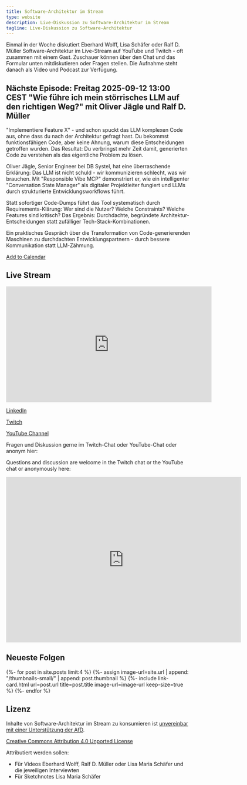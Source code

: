 ```yaml
---
title: Software-Architektur im Stream
type: website
description: Live-Diskussion zu Software-Architektur im Stream
tagline: Live-Diskussion zu Software-Architektur
---
```


Einmal in der Woche diskutiert Eberhard Wolff, Lisa Schäfer oder Ralf
D. Müller
Software-Architektur im
Live-Stream auf YouTube und Twitch - oft zusammen mit einem
Gast. Zuschauer können über den Chat und
das Formular unten mitdiskutieren oder Fragen
stellen. 
Die Aufnahme steht danach als Video und Podcast zur Verfügung.

## Nächste Episode: Freitag 2025-09-12 13:00 CEST "Wie führe ich mein störrisches LLM auf den richtigen Weg?" mit Oliver Jägle und Ralf D. Müller

"Implementiere Feature X" - und schon spuckt das LLM komplexen Code aus, ohne dass du nach der Architektur gefragt hast. Du bekommst funktionsfähigen Code, aber keine Ahnung, warum diese Entscheidungen getroffen wurden. Das Resultat: Du verbringst mehr Zeit damit, generierten Code zu verstehen als das eigentliche Problem zu lösen.

Oliver Jägle, Senior Engineer bei DB Systel, hat eine überraschende Erklärung: Das LLM ist nicht schuld - wir kommunizieren schlecht, was wir brauchen. Mit "Responsible Vibe MCP" demonstriert er, wie ein intelligenter "Conversation State Manager" als digitaler Projektleiter fungiert und LLMs durch strukturierte Entwicklungsworkflows führt.

Statt sofortiger Code-Dumps führt das Tool systematisch durch Requirements-Klärung: Wer sind die Nutzer? Welche Constraints? Welche Features sind kritisch? Das Ergebnis: Durchdachte, begründete Architektur-Entscheidungen statt zufälliger Tech-Stack-Kombinationen.

Ein praktisches Gespräch über die Transformation von Code-generierenden Maschinen zu durchdachten Entwicklungspartnern - durch bessere Kommunikation statt LLM-Zähmung.

<!-- https://claude.ai/public/artifacts/e3c372ae-47cd-4706-9316-61aafb0be64a -->

[Add to Calendar](stream.ics)

## Live Stream

<center>
<div class="embed-container"> <iframe width="560" height="315"
  	src="https://www.youtube-nocookie.com/embed/Im8Bzdjkpys"
 	frameborder="0" allow="accelerometer; autoplay; clipboard-write;
 	encrypted-media; gyroscope; picture-in-picture fullscreen"
 	></iframe>
</div>
</center>

[LinkedIn](https://www.linkedin.com/events/wief-hreichmeinst-rrischesllmau7370919397768601600/)

[Twitch](https://www.twitch.tv/ebrwolff)

[YouTube Channel](https://www.youtube.com/@EberhardWolff)

Fragen und Diskussion gerne im Twitch-Chat oder
YouTube-Chat oder anonym hier:

Questions and discussion are welcome in the Twitch chat or the
YouTube chat or
anonymously here:

<div class="embed-container">
<div class="ratio4x3">
<iframe
src="https://docs.google.com/forms/d/e/1FAIpQLSf0xIZkNG_wRJ0IiobVcO3Z-q3dQMcwYTww0wgiWCupZCKM4A/viewform?embedded=true"
width="640" height="450" frameborder="0" marginheight="0"
marginwidth="0">Loading…</iframe>
</div>
</div>

## Neueste Folgen

<div class="image-grid">
{%- for post in site.posts limit:4 %}
{%- assign image-url=site.url | append: "/thumbnails-small/" | append: post.thumbnail %}
{%- include link-card.html
  url=post.url
  title=post.title
  image-url=image-url
  keep-size=true
  %}
{%- endfor %}
</div>

## Lizenz

Inhalte von Software-Architektur im Stream zu konsumieren ist
[unvereinbar mit einer Unterstützung der AfD](/2024/01/22/folge198.html).

[Creative Commons Attribution 4.0 Unported
License](http://creativecommons.org/licenses/by/4.0/)

Attributiert werden sollen:

* Für Videos Eberhard Wolff, Ralf D. Müller oder Lisa Maria Schäfer und die jeweiligen Interviewten
* Für Sketchnotes Lisa Maria Schäfer

<a rel="me" href="https://mastodon.social/@ewolff"></a>
